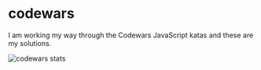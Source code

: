 # codewars

I am working my way through the Codewars JavaScript katas and these are my solutions. 

![codewars stats](https://www.codewars.com/users/likwerdna/badges/large?logo=false)
